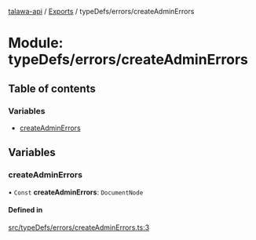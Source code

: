 [talawa-api](../README.md) / [Exports](../modules.md) / typeDefs/errors/createAdminErrors

# Module: typeDefs/errors/createAdminErrors

## Table of contents

### Variables

- [createAdminErrors](typeDefs_errors_createAdminErrors.md#createadminerrors)

## Variables

### createAdminErrors

• `Const` **createAdminErrors**: `DocumentNode`

#### Defined in

[src/typeDefs/errors/createAdminErrors.ts:3](https://github.com/PalisadoesFoundation/talawa-api/blob/9fa6a1c/src/typeDefs/errors/createAdminErrors.ts#L3)
